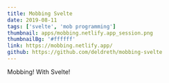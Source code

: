 ```yaml
---
title: Mobbing Svelte
date: 2019-08-11
tags: ['svelte', 'mob programming']
thumbnail: apps/mobbing.netlify.app_session.png
thumbnailBg: '#ffffff'
link: https://mobbing.netlify.app/
github: https://github.com/deldreth/mobbing-svelte
---
```


Mobbing! With Svelte!

<!--more-->
